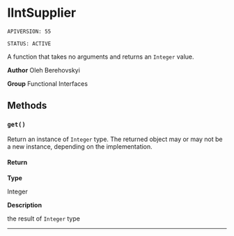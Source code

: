 # IIntSupplier

`APIVERSION: 55`

`STATUS: ACTIVE`

A function that takes no arguments and returns an `Integer` value.


**Author** Oleh Berehovskyi


**Group** Functional Interfaces

## Methods
### `get()`

Return an instance of `Integer` type. The returned object may or may not be a new instance, depending on the implementation.

#### Return

**Type**

Integer

**Description**

the result of `Integer` type

---
